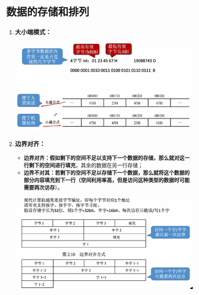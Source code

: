 # 数据的存储和排列

1. ### 大小端模式：

   ![image-20250624161022847](images/image-20250624161022847.png)

   

2. ### 边界对齐：

   - **边界对齐：**假如剩下的空间不足以支持下一个数据的存储，那么就对这一行剩下的空间进行**填充**，其余的数据在另一行存储；
   - **边界不对其：**若剩下的空间不足以存储下一个数据，那么就将这个数据的部分内容填充到下一行（**空间利用率高**，但是访问这种类型的数据时**可能需要两次访存**）。

   ![image-20250624161631161](images/image-20250624161631161.png)

   